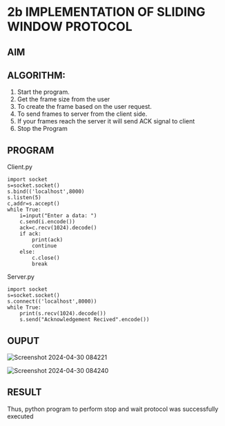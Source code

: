 # 2b IMPLEMENTATION OF SLIDING WINDOW PROTOCOL
## AIM
## ALGORITHM:
1. Start the program.
2. Get the frame size from the user
3. To create the frame based on the user request.
4. To send frames to server from the client side.
5. If your frames reach the server it will send ACK signal to client
6. Stop the Program
## PROGRAM
Client.py
```
import socket 
s=socket.socket() 
s.bind(('localhost',8000)
s.listen(5) 
c,addr=s.accept() 
while True: 
    i=input("Enter a data: ") 
    c.send(i.encode()) 
    ack=c.recv(1024).decode() 
    if ack: 
        print(ack) 
        continue 
    else: 
        c.close() 
        break
```
Server.py
```
import socket 
s=socket.socket() 
s.connect(('localhost',8000)) 
while True: 
    print(s.recv(1024).decode()) 
    s.send("Acknowledgement Recived".encode())
```

## OUPUT

![Screenshot 2024-04-30 084221](https://github.com/SAISANJAY10/2b_SLIDING_WINDOW_PROTOCOL/assets/144228073/a12fa4ae-e39c-49cc-a0c6-a3280a638960)

![Screenshot 2024-04-30 084240](https://github.com/SAISANJAY10/2b_SLIDING_WINDOW_PROTOCOL/assets/144228073/c3ea9165-86f6-4f34-a288-bf9a547b67c0)

## RESULT
Thus, python program to perform stop and wait protocol was successfully executed
